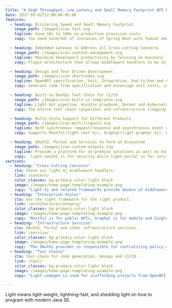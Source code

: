 ```yaml
---
title: "A High Throughput, Low Latency and Small Memory Footprint API Platform"
date: 2017-03-02T12:00:00-05:00
features:
  - heading: Blistering Speed and Small Memory Footprint
    image_path: /images/icon-fast.svg
    tagline: Save 10x to 100x on production provision costs
    copy: You need hundreds of instances of Spring Boot with Tomcat embedded to match one instance of light-4j in "Hello World" for the same throughput and latency.

  - heading: Embedded Gateway to Address all Cross-cutting Concerns
    image_path: /images/icon-content-management.svg
    tagline: Maximize developers productivity by focusing on business logic only
    copy: Plugin architecture that allows middleware handlers to be injected into the request/response chain to handler security, metrics, audit etc.

  - heading: Design and Test Driven Development
    image_path: /images/icon-shortcodes.svg
    tagline: OpenAPI specification, Unit, Integration, End-to-End and Client Tests
    copy: Generate code from specification and encourage unit tests, integration tests, end-to-end test as well as client tests to ensure quality and interoperability.

  - heading: Built-in DevOps Tool Chain for CI/CD
    image_path: /images/icon-built-in-templates.svg
    tagline: Light-bot pipeline, Ansible playbook, Docker and Kubernetes
    copy: The entire tool chain (pipeline) and infrastructure (logging, metrics, messaging, security etc.) are integrated together for microservices and services are dockerized and orchestrated by Kubernetes.

  - heading: Multi-Style Support for Different Products
    image_path: /images/icon-multilingual2.svg
    tagline: Both synchronous request/response and asynchronous event driven frameworks
    copy: Supports Restful(light-rest-4j), Graphql(light-graphql-4j), Hybrid(light-hybrid-4j), and Eventuate Consistency(light-eventuate-4j), as well as Saga(light-saga-4j) for transaction orchestration between services. 

  - heading: OAuth2, Portal and Services to Form an Ecosystem
    image_path: /images/icon-custom-outputs.svg
    tagline: Provide a platform for on-premise solutions as well as hosted solutions
    copy:  light-oauth2 is for security while light-portal is for service runtime monitoring and management and the API marketplace. Kafka is for messaging, ELK is for logging, InfluxDB and Grafana are for metrics, and ArangoDB is for DB.
sections:
  - heading: "Cross-Cutting Concerns"
    cta: Check out light-4j middleware handlers.
    link: /concern/
    color_classes: bg-primary-color-light black
    image: /images/home-page-templating-example.png
    copy: "Light-4j and related frameworks provide dozens of middleware handlers that can be injected into the request/response chain to give your service an embedded gateway." 
  - heading: "Interaction Styles"
    cta: Use the right framework for the right product.
    link: /architecture/category/
    color_classes: bg-primary-color-light black
    image: /images/home-page-templating-example.png
    copy: "Restful is for public APIs, Graphql is for mobile and Single Page Applications, while Hybrid for serverless. It takes advantage of both Monolithic and Microservices architecture. Eventuate is for event-driven applications."
  - heading: "Infrastructure Services"
    cta: OAuth2, Portal and other infrastructure services.
    link: /service/
    color_classes: bg-primary-color-light black
    image: /images/home-page-templating-example.png
    copy: "The OAuth2 provider is responsible for centralizing policy management and services which are responsible for policy enforcement. Portal is for API management and the marketplace. Others are third party services."
  - heading: "Tool Chains"
    cta: Tool chain for code generation, devops and CI/CD.
    link: /tool/
    color_classes: bg-primary-color-light black
    image: /images/home-page-templating-example.png
    copy: "Light-codegen is used for scaffolding projects from OpenAPI spec, GraphQL IDL or Hybrid Schema. Light-bot Pipeline is for building, packaging, releasing and dockerizing. Kubernetes is for service orchestration."

---
```


Light means light-weight, lightning-fast, and shedding light on how to program with modern Java SE.

